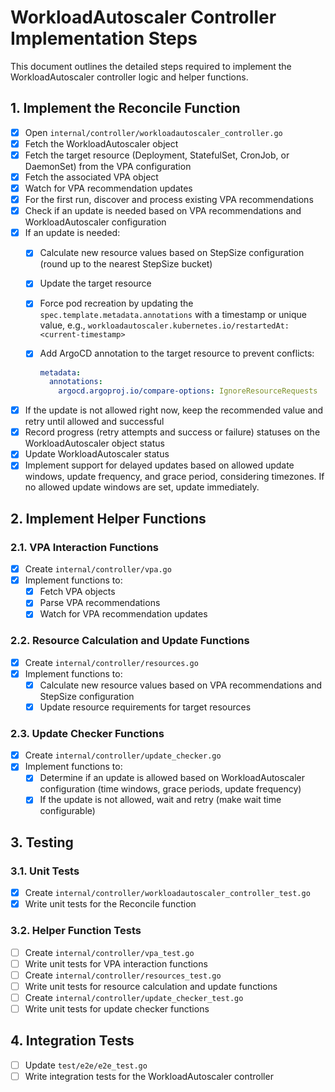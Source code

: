 # WorkloadAutoscaler Controller Implementation Steps

This document outlines the detailed steps required to implement the WorkloadAutoscaler controller logic and helper functions.

## 1. Implement the Reconcile Function

- [x] Open `internal/controller/workloadautoscaler_controller.go`
- [x] Fetch the WorkloadAutoscaler object
- [x] Fetch the target resource (Deployment, StatefulSet, CronJob, or DaemonSet) from the VPA configuration
- [x] Fetch the associated VPA object
- [x] Watch for VPA recommendation updates
- [x] For the first run, discover and process existing VPA recommendations
- [x] Check if an update is needed based on VPA recommendations and WorkloadAutoscaler configuration
- [x] If an update is needed:
  - [x] Calculate new resource values based on StepSize configuration (round up to the nearest StepSize bucket)
  - [x] Update the target resource
  - [x] Force pod recreation by updating the `spec.template.metadata.annotations` with a timestamp or unique value, e.g., `workloadautoscaler.kubernetes.io/restartedAt: <current-timestamp>`
  - [x] Add ArgoCD annotation to the target resource to prevent conflicts:

    ```yaml
    metadata:
      annotations:
        argocd.argoproj.io/compare-options: IgnoreResourceRequests
    ```

- [x] If the update is not allowed right now, keep the recommended value and retry until allowed and successful
- [x] Record progress (retry attempts and success or failure) statuses on the WorkloadAutoscaler object status
- [x] Update WorkloadAutoscaler status
- [x] Implement support for delayed updates based on allowed update windows, update frequency, and grace period, considering timezones. If no allowed update windows are set, update immediately.

## 2. Implement Helper Functions

### 2.1. VPA Interaction Functions

- [x] Create `internal/controller/vpa.go`
- [x] Implement functions to:
  - [x] Fetch VPA objects
  - [x] Parse VPA recommendations
  - [x] Watch for VPA recommendation updates

### 2.2. Resource Calculation and Update Functions

- [x] Create `internal/controller/resources.go`
- [x] Implement functions to:
  - [x] Calculate new resource values based on VPA recommendations and StepSize configuration
  - [x] Update resource requirements for target resources

### 2.3. Update Checker Functions

- [x] Create `internal/controller/update_checker.go`
- [x] Implement functions to:
  - [x] Determine if an update is allowed based on WorkloadAutoscaler configuration (time windows, grace periods, update frequency)
  - [x] If the update is not allowed, wait and retry (make wait time configurable)

## 3. Testing

### 3.1. Unit Tests

- [x] Create `internal/controller/workloadautoscaler_controller_test.go`
- [x] Write unit tests for the Reconcile function

### 3.2. Helper Function Tests

- [ ] Create `internal/controller/vpa_test.go`
- [ ] Write unit tests for VPA interaction functions
- [ ] Create `internal/controller/resources_test.go`
- [ ] Write unit tests for resource calculation and update functions
- [ ] Create `internal/controller/update_checker_test.go`
- [ ] Write unit tests for update checker functions

## 4. Integration Tests

- [ ] Update `test/e2e/e2e_test.go`
- [ ] Write integration tests for the WorkloadAutoscaler controller
